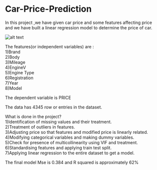 # Car-Price-Prediction
In this project ,we have given car price and some features affecting price and we have built a linear regression model to determine the price of car. 

![alt text](https://user-images.githubusercontent.com/91171166/151691982-9410150c-b8b2-4116-a5c4-e6a0499e0d66.png)

The features(or independent variables) are :<br/>
1)Brand<br/>
2)Body<br/>
3)Mileage<br/>
4)EngineV<br/>
5)Engine Type<br/>
6)Registration<br/>
7)Year<br/>
8)Model<br/>

The dependent variable is PRICE

The data has 4345 row or entries in the dataset.

What is done in the project?<br/>
1)Identification of missing values and their treatment.<br/>
2)Treatment of outliers in features.<br/>
3)Adjusting price so that features and modified price is linearly related.<br/>
4)Modifying categorical variables and making dummy variables.<br/>
5)Check for presence of multicollinearity using VIF and treatment.<br/>
6)Standardising features and applying train test split.<br/>
7)Applying linear regression to the entire dataset to get a model.

The final model Mse is 0.384 and R squared is approximately 62%
